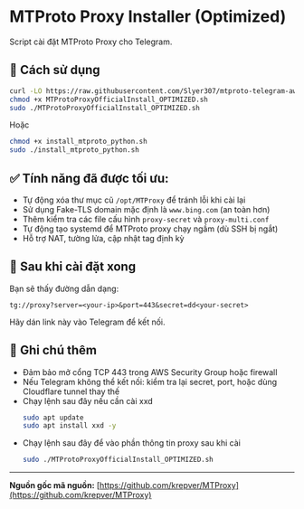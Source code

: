 
# MTProto Proxy Installer (Optimized)

Script cài đặt MTProto Proxy cho Telegram.

## 🚀 Cách sử dụng

```bash
curl -LO https://raw.githubusercontent.com/Slyer307/mtproto-telegram-aws/main/MTProtoProxyOfficialInstall_OPTIMIZED.sh
chmod +x MTProtoProxyOfficialInstall_OPTIMIZED.sh
sudo ./MTProtoProxyOfficialInstall_OPTIMIZED.sh
```

Hoặc

```bash
chmod +x install_mtproto_python.sh
sudo ./install_mtproto_python.sh
```

## ✅ Tính năng đã được tối ưu:

- Tự động xóa thư mục cũ `/opt/MTProxy` để tránh lỗi khi cài lại
- Sử dụng Fake-TLS domain mặc định là `www.bing.com` (an toàn hơn)
- Thêm kiểm tra các file cấu hình `proxy-secret` và `proxy-multi.conf`
- Tự động tạo systemd để MTProto proxy chạy ngầm (dù SSH bị ngắt)
- Hỗ trợ NAT, tường lửa, cập nhật tag định kỳ

## 📲 Sau khi cài đặt xong

Bạn sẽ thấy đường dẫn dạng:

```
tg://proxy?server=<your-ip>&port=443&secret=dd<your-secret>
```

Hãy dán link này vào Telegram để kết nối.

## 🧠 Ghi chú thêm

- Đảm bảo mở cổng TCP 443 trong AWS Security Group hoặc firewall
- Nếu Telegram không thể kết nối: kiểm tra lại secret, port, hoặc dùng Cloudflare tunnel thay thế
- Chạy lệnh sau đây nếu cần cài xxd
  ```bash
  sudo apt update
  sudo apt install xxd -y
  ```
- Chạy lệnh sau đây để vào phần thông tin proxy sau khi cài
  ```bash
  sudo ./MTProtoProxyOfficialInstall_OPTIMIZED.sh
  ```
---

**Nguồn gốc mã nguồn:** [https://github.com/krepver/MTProxy](https://github.com/krepver/MTProxy)
